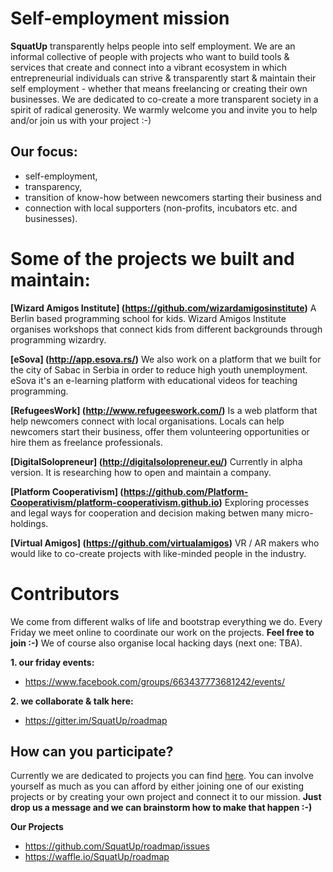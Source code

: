 # Self-employment mission
**SquatUp** transparently helps people into self employment. We are an informal collective of people with projects who want to build tools & services that create and connect into a vibrant ecosystem in which entrepreneurial individuals can strive & transparently start & maintain their self employment - whether that means freelancing or creating their own businesses. We are dedicated to co-create a more transparent society in a spirit of radical generosity. We warmly welcome you and invite you to help and/or join us with your project :-)

## Our focus:
* self-employment, 
* transparency, 
* transition of know-how between newcomers starting their business and 
* connection with local supporters (non-profits, incubators etc. and businesses).

# Some of the projects we built and maintain:

**[Wizard Amigos Institute] (https://github.com/wizardamigosinstitute)**
A Berlin based programming school for kids. Wizard Amigos Institute organises workshops that connect kids from different backgrounds through programming wizardry.

**[eSova] (http://app.esova.rs/)**
We also work on a platform that we built for the city of Sabac in Serbia in order to reduce high youth unemployment. eSova it's an e-learning platform with educational videos for teaching programming. 

**[RefugeesWork] (http://www.refugeeswork.com/)**
Is a web platform that help newcomers connect with local organisations.  Locals can help newcomers start their business, offer them volunteering opportunities or hire them as freelance professionals.

**[DigitalSolopreneur] (http://digitalsolopreneur.eu/)**
Currently in alpha version. It is researching how to open and maintain a company.

**[Platform Cooperativism] (https://github.com/Platform-Cooperativism/platform-cooperativism.github.io)**
Exploring processes and legal ways for cooperation and decision making betwen many micro-holdings.

**[Virtual Amigos] (https://github.com/virtualamigos)**
VR / AR makers who would like to co-create projects with like-minded people in the industry.  

# Contributors
We come from different walks of life and bootstrap everything we do.
Every Friday we meet online to coordinate our work on the projects. **Feel free to join :-)** We of course also organise local hacking days (next one: TBA).

**1. our friday events:**
* https://www.facebook.com/groups/663437773681242/events/

**2. we collaborate & talk here:**
* https://gitter.im/SquatUp/roadmap

## How can you participate?
Currently we are dedicated to projects you can find [here](https://waffle.io/SquatUp/roadmap).
You can involve yourself as much as you can afford by either joining one of our existing projects or by creating your own project and connect it to our mission. **Just drop us a message and we can brainstorm how to make that happen :-)**

**Our Projects**
* https://github.com/SquatUp/roadmap/issues
* https://waffle.io/SquatUp/roadmap
